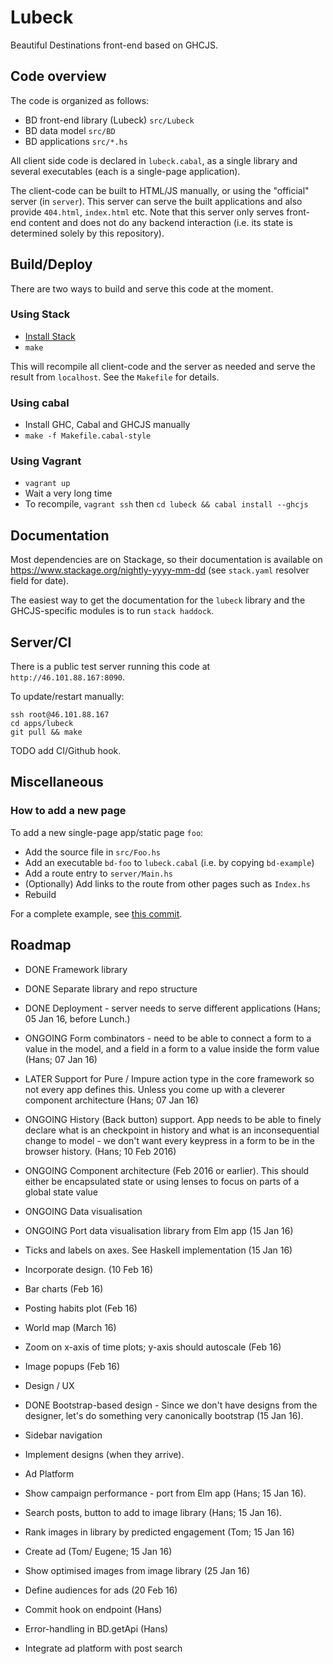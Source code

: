 
# Lubeck

Beautiful Destinations front-end based on GHCJS.

## Code overview

The code is organized as follows:

  - BD front-end library (Lubeck) `src/Lubeck`
  - BD data model `src/BD`
  - BD applications `src/*.hs`

All client side code is declared in `lubeck.cabal`, as a single library and several executables (each is a single-page application).

The client-code can be built to HTML/JS manually, or using the "official" server (in `server`). This server can serve
the built applications and also provide `404.html`, `index.html` etc. Note that this server only serves front-end content
and does not do any backend interaction (i.e. its state is determined solely by this repository).

## Build/Deploy

There are two ways to build and serve this code at the moment.

### Using Stack

- [Install Stack](http://docs.haskellstack.org/)
- `make`

This will recompile all client-code and the server as needed and serve the result from `localhost`.
See the `Makefile` for details.

### Using cabal

- Install GHC, Cabal and GHCJS manually
- `make -f Makefile.cabal-style`

### Using Vagrant

- `vagrant up`
- Wait a very long time
- To recompile, `vagrant ssh` then `cd lubeck && cabal install --ghcjs`

## Documentation

Most dependencies are on Stackage, so their documentation is available on https://www.stackage.org/nightly-yyyy-mm-dd (see `stack.yaml` resolver field for date).

The easiest way to get the documentation for the `lubeck` library and the GHCJS-specific modules is to run `stack haddock`.

## Server/CI

There is a public test server running this code at `http://46.101.88.167:8090`.

To update/restart manually:

    ssh root@46.101.88.167
    cd apps/lubeck
    git pull && make

TODO add CI/Github hook.


## Miscellaneous

### How to add a new page

To add a new single-page app/static page `foo`:

- Add the source file in `src/Foo.hs`
- Add an executable `bd-foo` to `lubeck.cabal` (i.e. by copying `bd-example`)
- Add a route entry to `server/Main.hs`
- (Optionally) Add links to the route from other pages such as `Index.hs`
- Rebuild

For a complete example, see [this commit](https://github.com/BeautifulDestinations/lubeck/commit/319f44c76cf18dacfb3ad4115ac976a1392fc11e).

## Roadmap

- DONE Framework library
- DONE Separate library and repo structure
- DONE Deployment - server needs to serve different applications (Hans; 05 Jan 16, before Lunch.)
- ONGOING Form combinators - need to be able to connect a form to a value in the model, and a field in a form to a value inside the form value (Hans; 07 Jan 16)
- LATER Support for Pure / Impure action type in the core framework so not every app defines this. Unless you come up with a cleverer component architecture (Hans; 07 Jan 16)
- ONGOING History (Back button) support. App needs to be able to finely declare what is an checkpoint in history and what is an inconsequential change to model - we don't want every keypress in a form to be in the browser history. (Hans; 10 Feb 2016)
- ONGOING Component architecture (Feb 2016 or earlier). This should either be encapsulated state or using lenses to focus on parts of a global state value

- ONGOING Data visualisation
- ONGOING Port data visualisation library from Elm app (15 Jan 16)
- Ticks and labels on axes. See Haskell implementation (15 Jan 16)
- Incorporate design. (10 Feb 16)
- Bar charts (Feb 16)
- Posting habits plot (Feb 16)
- World map (March 16)
- Zoom on x-axis of time plots; y-axis should autoscale (Feb 16)
- Image popups (Feb 16)
- Design / UX

- DONE Bootstrap-based design - Since we don't have designs from the designer, let's do something very canonically bootstrap (15 Jan 16).
- Sidebar navigation
- Implement designs (when they arrive).

- Ad Platform

- Show campaign performance - port from Elm app (Hans; 15 Jan 16).
- Search posts, button to add to image library (Hans; 15 Jan 16).
- Rank images in library by predicted engagement (Tom; 15 Jan 16)
- Create ad (Tom/ Eugene; 15 Jan 16)
- Show optimised images from image library (25 Jan 16)
- Define audiences for ads (20 Feb 16)

- Commit hook on endpoint (Hans)
- Error-handling in BD.getApi (Hans)

- Integrate ad platform with post search
